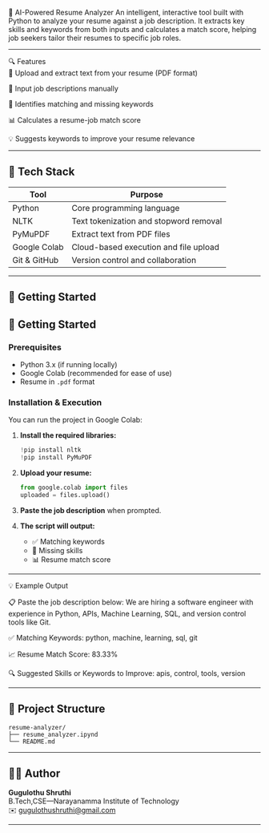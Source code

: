 🧠 AI-Powered Resume Analyzer
An intelligent, interactive tool built with Python to analyze your resume against a job description. It extracts key skills and keywords from both inputs and calculates a match score, helping job seekers tailor their resumes to specific job roles.

---

🔍 Features
<br>
📄 Upload and extract text from your resume (PDF format)

🧾 Input job descriptions manually

🔎 Identifies matching and missing keywords

📊 Calculates a resume-job match score

💡 Suggests keywords to improve your resume relevance

---

## 🧰 Tech Stack

| Tool         | Purpose                                      |
|--------------|----------------------------------------------|
| Python       | Core programming language                    |
| NLTK         | Text tokenization and stopword removal       |
| PyMuPDF      | Extract text from PDF files                  |
| Google Colab | Cloud-based execution and file upload        |
| Git & GitHub | Version control and collaboration            |

---

## 🚀 Getting Started

## 🚀 Getting Started

### Prerequisites

- Python 3.x (if running locally)  
- Google Colab (recommended for ease of use)  
- Resume in `.pdf` format  

### Installation & Execution

You can run the project in Google Colab:

1. **Install the required libraries:**

    ```python
    !pip install nltk
    !pip install PyMuPDF
    ```

2. **Upload your resume:**

    ```python
    from google.colab import files  
    uploaded = files.upload()
    ```

3. **Paste the job description** when prompted.

4. **The script will output:**

    - ✅ Matching keywords  
    - 🧩 Missing skills  
    - 📊 Resume match score


---

💡 Example Output
<br>

📋 Paste the job description below:
We are hiring a software engineer with experience in Python, APIs, Machine Learning, SQL, and version control tools like Git.

✅ Matching Keywords:
python, machine, learning, sql, git

📈 Resume Match Score: 83.33%

🔍 Suggested Skills or Keywords to Improve:
apis, control, tools, version

---

## 📂 Project Structure

```
resume-analyzer/
├── resume_analyzer.ipynd
└── README.md
```

---

## 🙋‍♀️ Author
**Gugulothu Shruthi**  
B.Tech,CSE—Narayanamma Institute of Technology  
✉️ [gugulothushruthi@gmail.com](mailto:gugulothushruthi@gmail.com)

---

